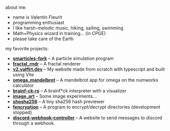 about me:
- name is Valentin Fleurit
- programming enthusiast
- I like harsh-melodic music, hiking, sailing, swimming
- Math+Physics wizard in training... (in CPGE)
- please take care of the Earth

my favorite projects:
- [**smarticles-fork**](https://github.com/valflrt/smarticles-fork) – A particle simulation program
- [**fractal_rndr**](https://github.com/valflrt/fractal_rndr) – A fractal renderer
- [**v2.valflrt.dev**](https://github.com/valflrt/v2.valflrt.dev) – My website made from scratch with typescript and built using Vite
- [**omega_mandelbrot**](https://github.com/valflrt/omega_mandelbrot) – A mandelbrot app for omega on the numworks calculator
- [**brainf-ck-rs**](https://github.com/valflrt/brainf-ck-rs) – A brainf*ck interpreter with a visualizer
- [**image_art**](https://github.com/valflrt/image_art) – Some image experiments...
- [**shosha256**](https://github.com/valflrt/shosha256) – A tiny sha256 hash previewer
- [**fencryption**](https://github.com/valflrt/fencryption) – A program to encrypt/decrypt directories (development stopped)
- [**discord-webhook-controller**](https://github.com/valflrt/discord-webhook-controller) – A website to send messages to discord through a webhook
